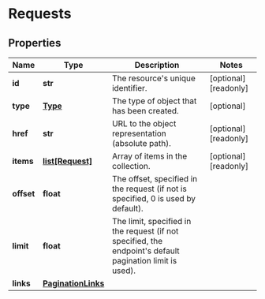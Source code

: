 # Requests

## Properties
| Name | Type | Description | Notes |
| ------------ | ------------- | ------------- | ------------- |
| **id** | **str** | The resource&#39;s unique identifier. | [optional] [readonly]  |
| **type** | [**Type**](Type.md) | The type of object that has been created. | [optional]  |
| **href** | **str** | URL to the object representation (absolute path). | [optional] [readonly]  |
| **items** | [**list[Request]**](Request.md) | Array of items in the collection. | [optional] [readonly]  |
| **offset** | **float** | The offset, specified in the request (if not is specified, 0 is used by default). |  |
| **limit** | **float** | The limit, specified in the request (if not specified, the endpoint&#39;s default pagination limit is used). |  |
| **links** | [**PaginationLinks**](PaginationLinks.md) |  |  |


